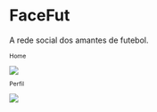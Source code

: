 <h1>FaceFut</h1>
<p>A rede social dos amantes de futebol.</p>

<p style="font-size: 8pt; ">Home</p>
<img src="https://raw.githubusercontent.com/ArthurLDS/FaceFut/master/Originals/facefut-home.png"/>

<p style="font-size: 8pt; ">Perfil</p>
<img src="https://raw.githubusercontent.com/ArthurLDS/FaceFut/master/Originals/facefut-profile.png"/>
